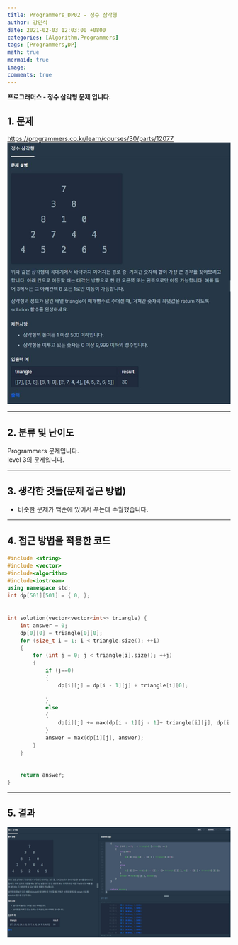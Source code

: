 ```yaml
---
title: Programmers_DP02 - 정수 삼각형
author: 강민석
date: 2021-02-03 12:03:00 +0800
categories: [Algorithm,Programmers]
tags: [Programmers,DP]
math: true
mermaid: true
image: 
comments: true
---
```


**프로그래머스 - 정수 삼각형 문제 입니다.**

## 1. 문제
<https://programmers.co.kr/learn/courses/30/parts/12077>
![](/assets/img/sample/Programmers/DP02/Problem.JPG)  


-----  

## 2. 분류 및 난이도

Programmers 문제입니다.  
level 3의 문제입니다.  

-----  

## 3. 생각한 것들(문제 접근 방법)

- 비슷한 문제가 백준에 있어서 푸는데 수월했습니다.  

-----  

## 4. 접근 방법을 적용한 코드

```c++
#include <string>
#include <vector>
#include<algorithm>
#include<iostream>
using namespace std;
int dp[501][501] = { 0, };


int solution(vector<vector<int>> triangle) {
    int answer = 0;
    dp[0][0] = triangle[0][0];
    for (size_t i = 1; i < triangle.size(); ++i)
    {
        for (int j = 0; j < triangle[i].size(); ++j)
        {
            if (j==0)
            {
                dp[i][j] = dp[i - 1][j] + triangle[i][0];
               
            }
            else
            {
                dp[i][j] += max(dp[i - 1][j - 1]+ triangle[i][j], dp[i - 1][j] + triangle[i][j]);
            }
            answer = max(dp[i][j], answer);
        }
    }
    
    
    return answer;
}
```
-----

## 5. 결과

![](/assets/img/sample/Programmers/DP02/result.JPG)  













 
